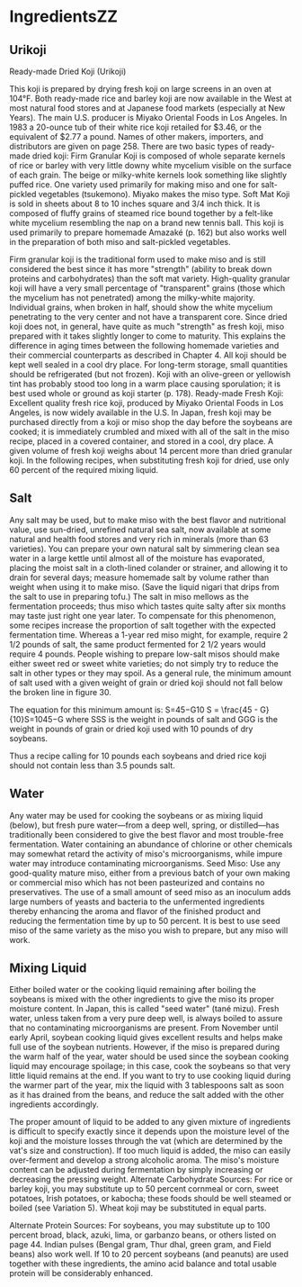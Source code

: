 # IngredientsZZ

## Urikoji

Ready-made Dried Koji (Urikoji)

This koji is prepared by drying fresh koji on large screens in an oven at 104°F. Both ready-made rice and barley koji are now available in the West at most natural food stores and at Japanese food markets (especially at New Years). The main U.S. producer is Miyako Oriental Foods in Los Angeles. In 1983 a 20-ounce tub of their white rice koji retailed for $3.46, or the equivalent of $2.77 a pound. Names of other makers, importers, and distributors are given on page 258. There are two basic types of ready-made dried koji:
Firm Granular Koji is composed of whole separate kernels of rice or barley with very little downy white mycelium visible on the surface of each grain. The beige or milky-white kernels look something like slightly puffed rice. One variety used primarily for making miso and one for salt-pickled vegetables (tsukemono). Miyako makes the miso type.
Soft Mat Koji is sold in sheets about 8 to 10 inches square and 3/4 inch thick. It is composed of fluffy grains of steamed rice bound together by a felt-like white mycelium resembling the nap on a brand new tennis ball. This koji is used primarily to prepare homemade Amazaké (p. 162) but also works well in the preparation of both miso and salt-pickled vegetables.

Firm granular koji is the traditional form used to make miso and is still considered the best since it has more "strength" (ability to break down proteins and carbohydrates) than the soft mat variety. High-quality granular koji will have a very small percentage of "transparent" grains (those which the mycelium has not penetrated) among the milky-white majority. Individual grains, when broken in half, should show the white mycelium penetrating to the very center and not have a transparent core.
Since dried koji does not, in general, have quite as much "strength" as fresh koji, miso prepared with it takes slightly longer to come to maturity. This explains the difference in aging times between the following homemade varieties and their commercial counterparts as described in Chapter 4.
All koji should be kept well sealed in a cool dry place. For long-term storage, small quantities should be refrigerated (but not frozen). Koji with an olive-green or yellowish tint has probably stood too long in a warm place causing sporulation; it is best used whole or ground as koji starter (p. 178).
Ready-made Fresh Koji: Excellent quality fresh rice koji, produced by Miyako Oriental Foods in Los Angeles, is now widely available in the U.S. In Japan, fresh koji may be purchased directly from a koji or miso shop the day before the soybeans are cooked; it is immediately crumbled and mixed with all of the salt in the miso recipe, placed in a covered container, and stored in a cool, dry place. A given volume of fresh koji weighs about 14 percent more than dried granular koji. In the following recipes, when substituting fresh koji for dried, use only 60 percent of the required mixing liquid.

## Salt

Any salt may be used, but to make miso with the best flavor and nutritional value, use sun-dried, unrefined natural sea salt, now available at some natural and health food stores and very rich in minerals (more than 63 varieties). You can prepare your own natural salt by simmering clean sea water in a large kettle until almost all of the moisture has evaporated, placing the moist salt in a cloth-lined colander or strainer, and allowing it to drain for several days; measure homemade salt by volume rather than weight when using it to make miso. (Save the liquid nigari that drips from the salt to use in preparing tofu.)
The salt in miso mellows as the fermentation proceeds; thus miso which tastes quite salty after six months may taste just right one year later. To compensate for this phenomenon, some recipes increase the proportion of salt together with the expected fermentation time. Whereas a 1-year red miso might, for example, require 2 1/2 pounds of salt, the same product fermented for 2 1/2 years would require 4 pounds.
People wishing to prepare low-salt misos should make either sweet red or sweet white varieties; do not simply try to reduce the salt in other types or they may spoil. As a general rule, the minimum amount of salt used with a given weight of grain or dried koji should not fall below the broken line in figure 30.

The equation for this minimum amount is:
S=45−G10 S = \frac{45 - G}{10}S=1045−G​
where SSS is the weight in pounds of salt and GGG is the weight in pounds of grain or dried koji used with 10 pounds of dry soybeans.

Thus a recipe calling for 10 pounds each soybeans and dried rice koji should not contain less than 3.5 pounds salt.

## Water

Any water may be used for cooking the soybeans or as mixing liquid (below), but fresh pure water—from a deep well, spring, or distilled—has traditionally been considered to give the best flavor and most trouble-free fermentation. Water containing an abundance of chlorine or other chemicals may somewhat retard the activity of miso's microorganisms, while impure water may introduce contaminating microorganisms.
Seed Miso: Use any good-quality mature miso, either from a previous batch of your own making or commercial miso which has not been pasteurized and contains no preservatives. The use of a small amount of seed miso as an inoculum adds large numbers of yeasts and bacteria to the unfermented ingredients thereby enhancing the aroma and flavor of the finished product and reducing the fermentation time by up to 50 percent. It is best to use seed miso of the same variety as the miso you wish to prepare, but any miso will work.

## Mixing Liquid

Either boiled water or the cooking liquid remaining after boiling the soybeans is mixed with the other ingredients to give the miso its proper moisture content. In Japan, this is called "seed water" (tané mizu). Fresh water, unless taken from a very pure deep well, is always boiled to assure that no contaminating microorganisms are present. From November until early April, soybean cooking liquid gives excellent results and helps make full use of the soybean nutrients. However, if the miso is prepared during the warm half of the year, water should be used since the soybean cooking liquid may encourage spoilage; in this case, cook the soybeans so that very little liquid remains at the end. If you want to try to use cooking liquid during the warmer part of the year, mix the liquid with 3 tablespoons salt as soon as it has drained from the beans, and reduce the salt added with the other ingredients accordingly.

The proper amount of liquid to be added to any given mixture of ingredients is difficult to specify exactly since it depends upon the moisture level of the koji and the moisture losses through the vat (which are determined by the vat's size and construction). If too much liquid is added, the miso can easily over-ferment and develop a strong alcoholic aroma. The miso's moisture content can be adjusted during fermentation by simply increasing or decreasing the pressing weight.
Alternate Carbohydrate Sources: For rice or barley koji, you may substitute up to 50 percent cornmeal or corn, sweet potatoes, Irish potatoes, or kabocha; these foods should be well steamed or boiled (see Variation 5). Wheat koji may be substituted in equal parts.

Alternate Protein Sources: For soybeans, you may substitute up to 100 percent broad, black, azuki, lima, or garbanzo beans, or others listed on page 44. Indian pulses (Bengal gram, Thur dhal, green gram, and Field beans) also work well. If 10 to 20 percent soybeans (and peanuts) are used together with these ingredients, the amino acid balance and total usable protein will be considerably enhanced.
